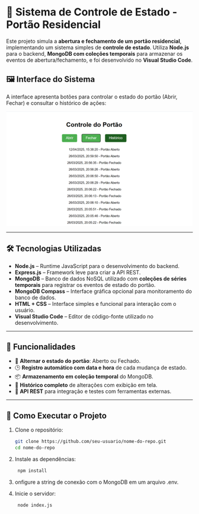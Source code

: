 # 🚪 Sistema de Controle de Estado - Portão Residencial

Este projeto simula a **abertura e fechamento de um portão residencial**, implementando um sistema simples de **controle de estado**. Utiliza **Node.js** para o backend, **MongoDB com coleções temporais** para armazenar os eventos de abertura/fechamento, e foi desenvolvido no **Visual Studio Code**.

## 🖼️ Interface do Sistema

A interface apresenta botões para controlar o estado do portão (Abrir, Fechar) e consultar o histórico de ações:

![Interface do Sistema](./assets/sistema.png)

---

## 🛠 Tecnologias Utilizadas

- **Node.js** – Runtime JavaScript para o desenvolvimento do backend.
- **Express.js** – Framework leve para criar a API REST.
- **MongoDB** – Banco de dados NoSQL utilizado com **coleções de séries temporais** para registrar os eventos de estado do portão.
- **MongoDB Compass** – Interface gráfica opcional para monitoramento do banco de dados.
- **HTML + CSS** – Interface simples e funcional para interação com o usuário.
- **Visual Studio Code** – Editor de código-fonte utilizado no desenvolvimento.

---

## 🔧 Funcionalidades

- 🔄 **Alternar o estado do portão**: Aberto ou Fechado.
- 🕒 **Registro automático com data e hora** de cada mudança de estado.
- 📦 **Armazenamento em coleção temporal** do MongoDB.
- 🧾 **Histórico completo** de alterações com exibição em tela.
- 📡 **API REST** para integração e testes com ferramentas externas.

---

## 🚀 Como Executar o Projeto

1. Clone o repositório:
   ```bash
   git clone https://github.com/seu-usuario/nome-do-repo.git
   cd nome-do-repo

2. Instale as dependências:
   ```bash
    npm install

3. onfigure a string de conexão com o MongoDB em um arquivo .env.

4. Inicie o servidor:
   ```bash
    node index.js